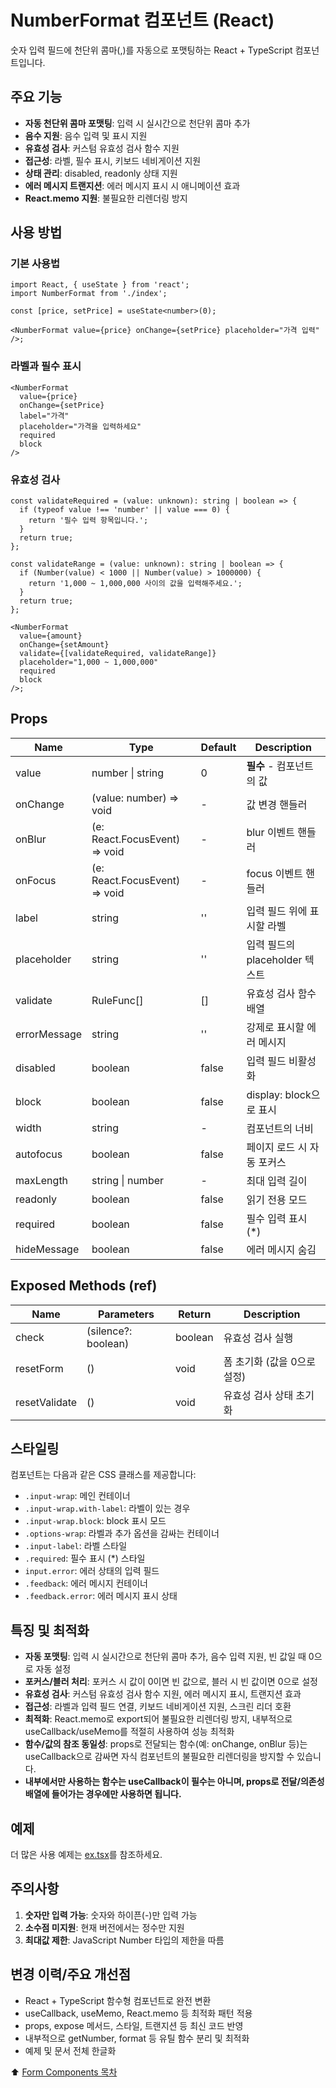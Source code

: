 # NumberFormat 컴포넌트 (React)

숫자 입력 필드에 천단위 콤마(,)를 자동으로 포맷팅하는 React + TypeScript 컴포넌트입니다.

## 주요 기능

- **자동 천단위 콤마 포맷팅**: 입력 시 실시간으로 천단위 콤마 추가
- **음수 지원**: 음수 입력 및 표시 지원
- **유효성 검사**: 커스텀 유효성 검사 함수 지원
- **접근성**: 라벨, 필수 표시, 키보드 네비게이션 지원
- **상태 관리**: disabled, readonly 상태 지원
- **에러 메시지 트랜지션**: 에러 메시지 표시 시 애니메이션 효과
- **React.memo 지원**: 불필요한 리렌더링 방지

## 사용 방법

### 기본 사용법

```tsx
import React, { useState } from 'react';
import NumberFormat from './index';

const [price, setPrice] = useState<number>(0);

<NumberFormat value={price} onChange={setPrice} placeholder="가격 입력" />;
```

### 라벨과 필수 표시

```tsx
<NumberFormat
  value={price}
  onChange={setPrice}
  label="가격"
  placeholder="가격을 입력하세요"
  required
  block
/>
```

### 유효성 검사

```tsx
const validateRequired = (value: unknown): string | boolean => {
  if (typeof value !== 'number' || value === 0) {
    return '필수 입력 항목입니다.';
  }
  return true;
};

const validateRange = (value: unknown): string | boolean => {
  if (Number(value) < 1000 || Number(value) > 1000000) {
    return '1,000 ~ 1,000,000 사이의 값을 입력해주세요.';
  }
  return true;
};

<NumberFormat
  value={amount}
  onChange={setAmount}
  validate={[validateRequired, validateRange]}
  placeholder="1,000 ~ 1,000,000"
  required
  block
/>;
```

## Props

| Name         | Type                                            | Default | Description                    |
| ------------ | ----------------------------------------------- | ------- | ------------------------------ |
| value        | number \| string                                | 0       | **필수** - 컴포넌트의 값       |
| onChange     | (value: number) => void                         | -       | 값 변경 핸들러                 |
| onBlur       | (e: React.FocusEvent<HTMLInputElement>) => void | -       | blur 이벤트 핸들러             |
| onFocus      | (e: React.FocusEvent<HTMLInputElement>) => void | -       | focus 이벤트 핸들러            |
| label        | string                                          | ''      | 입력 필드 위에 표시할 라벨     |
| placeholder  | string                                          | ''      | 입력 필드의 placeholder 텍스트 |
| validate     | RuleFunc[]                                      | []      | 유효성 검사 함수 배열          |
| errorMessage | string                                          | ''      | 강제로 표시할 에러 메시지      |
| disabled     | boolean                                         | false   | 입력 필드 비활성화             |
| block        | boolean                                         | false   | display: block으로 표시        |
| width        | string                                          | -       | 컴포넌트의 너비                |
| autofocus    | boolean                                         | false   | 페이지 로드 시 자동 포커스     |
| maxLength    | string \| number                                | -       | 최대 입력 길이                 |
| readonly     | boolean                                         | false   | 읽기 전용 모드                 |
| required     | boolean                                         | false   | 필수 입력 표시 (\*)            |
| hideMessage  | boolean                                         | false   | 에러 메시지 숨김               |

## Exposed Methods (ref)

| Name          | Parameters          | Return  | Description                 |
| ------------- | ------------------- | ------- | --------------------------- |
| check         | (silence?: boolean) | boolean | 유효성 검사 실행            |
| resetForm     | ()                  | void    | 폼 초기화 (값을 0으로 설정) |
| resetValidate | ()                  | void    | 유효성 검사 상태 초기화     |

## 스타일링

컴포넌트는 다음과 같은 CSS 클래스를 제공합니다:

- `.input-wrap`: 메인 컨테이너
- `.input-wrap.with-label`: 라벨이 있는 경우
- `.input-wrap.block`: block 표시 모드
- `.options-wrap`: 라벨과 추가 옵션을 감싸는 컨테이너
- `.input-label`: 라벨 스타일
- `.required`: 필수 표시 (\*) 스타일
- `input.error`: 에러 상태의 입력 필드
- `.feedback`: 에러 메시지 컨테이너
- `.feedback.error`: 에러 메시지 표시 상태

## 특징 및 최적화

- **자동 포맷팅**: 입력 시 실시간으로 천단위 콤마 추가, 음수 입력 지원, 빈 값일 때 0으로 자동 설정
- **포커스/블러 처리**: 포커스 시 값이 0이면 빈 값으로, 블러 시 빈 값이면 0으로 설정
- **유효성 검사**: 커스텀 유효성 검사 함수 지원, 에러 메시지 표시, 트랜지션 효과
- **접근성**: 라벨과 입력 필드 연결, 키보드 네비게이션 지원, 스크린 리더 호환
- **최적화**: React.memo로 export되어 불필요한 리렌더링 방지, 내부적으로 useCallback/useMemo를 적절히 사용하여 성능 최적화
- **함수/값의 참조 동일성**: props로 전달되는 함수(예: onChange, onBlur 등)는 useCallback으로 감싸면 자식 컴포넌트의 불필요한 리렌더링을 방지할 수 있습니다.
- **내부에서만 사용하는 함수는 useCallback이 필수는 아니며, props로 전달/의존성 배열에 들어가는 경우에만 사용하면 됩니다.**

## 예제

더 많은 사용 예제는 [ex.tsx](./ex.tsx)를 참조하세요.

## 주의사항

1. **숫자만 입력 가능**: 숫자와 하이픈(-)만 입력 가능
2. **소수점 미지원**: 현재 버전에서는 정수만 지원
3. **최대값 제한**: JavaScript Number 타입의 제한을 따름

## 변경 이력/주요 개선점

- React + TypeScript 함수형 컴포넌트로 완전 변환
- useCallback, useMemo, React.memo 등 최적화 패턴 적용
- props, expose 메서드, 스타일, 트랜지션 등 최신 코드 반영
- 내부적으로 getNumber, format 등 유틸 함수 분리 및 최적화
- 예제 및 문서 전체 한글화

:arrow_up: [Form Components 목차](../README.md)
